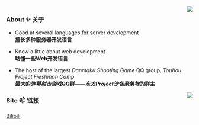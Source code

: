 <img align="right" src="https://github-readme-stats.vercel.app/api?username=CuteReimu&show_icons=true&theme=dracula&custom_title=奇葩の灵梦&count_private=true">

### About ✨ 关于

- Good at several languages for server development <br/>**擅长多种服务器开发语言**

- Know a little about web development<br/>**略懂一些Web开发语言**

- The host of the largest *Danmaku Shooting Game* QQ group, *Touhou Project Freshman Camp*<br/>**最大的*弹幕射击游戏*QQ群——*东方Project沙包聚集地*的群主**

<img align="right" src="https://github-readme-stats.vercel.app/api/top-langs/?username=CuteReimu&layout=compact&hide_border=true&langs_count=10&hide=Batchfile">

### Site 📫 链接

[Bilibili](https://space.bilibili.com/1415334)
